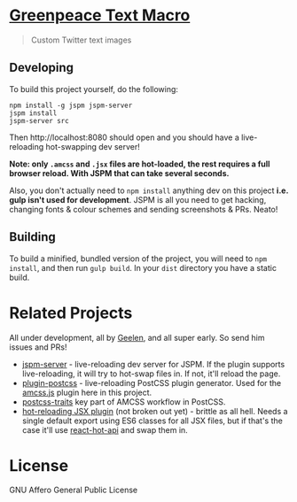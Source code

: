 # [Greenpeace Text Macro](http://greenpeace.surge.sh)
> Custom Twitter text images

## Developing

To build this project yourself, do the following:

```
npm install -g jspm jspm-server
jspm install
jspm-server src
```

Then http://localhost:8080 should open and you should have a live-reloading hot-swapping dev server!

**Note: only `.amcss` and `.jsx` files are hot-loaded, the rest requires a full browser reload. With JSPM that can take several seconds.**

Also, you don't actually need to `npm install` anything dev on this project **i.e. gulp isn't used for development**. JSPM is all you need to get hacking, changing fonts & colour schemes and sending screenshots & PRs. Neato!

## Building

To build a minified, bundled version of the project, you will need to `npm install`, and then run `gulp build`. In your `dist` directory you have a static build.

# Related Projects

All under development, all by [Geelen](https://github.com/geelen/typeslab), and all super early. So send him issues and PRs!

- [jspm-server](https://github.com/geelen/jspm-server) - live-reloading dev server for JSPM. If the plugin supports live-reloading, it will try to hot-swap files in. If not, it'll reload the page.
- [plugin-postcss](https://github.com/geelen/plugin-postcss) - live-reloading PostCSS plugin generator. Used for the [amcss.js](https://github.com/geelen/typeslab/blob/master/src/amcss.js) plugin here in this project.
- [postcss-traits](https://github.com/geelen/postcss-traits) key part of AMCSS workflow in PostCSS.
- [hot-reloading JSX plugin](https://github.com/geelen/typeslab/blob/master/src/jsx.js) (not broken out yet) - brittle as all hell. Needs a single default export using ES6 classes for all JSX files, but if that's the case it'll use [react-hot-api](https://github.com/gaearon/react-hot-api) and swap them in.

# License

GNU Affero General Public License
